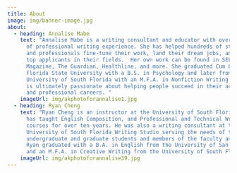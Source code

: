 ```yaml
---
title: About
image: img/banner-image.jpg
about:
  - heading: Annalise Mabe
    text: "Annalise Mabe is a writing consultant and educator with over seven years
      of professional writing experience. She has helped hundreds of students
      and professionals fine-tune their work, land their dream jobs, and become
      top applicants in their fields.  Her own work can be found in SELF
      Magazine, The Guardian, Healthline, and more. She graduated Cum Laude from
      Florida State University with a B.S. in Psychology and later from the
      University of South Florida with an M.F.A. in Nonfiction Writing. Annalise
      is ultimately passionate about helping people succeed in their academic
      and professional careers. "
    imageUrl: img/akphotoforannalise1.jpg
  - heading: Ryan Cheng
    text: "Ryan Cheng is an instructor at the University of South Florida where he
      has taught English Composition, and Professional and Technical Writing
      courses for over ten years. He was also a writing consultant at the
      University of South Florida Writing Studio serving the needs of the
      undergraduate and graduate students and members of the faculty and staff.
      Ryan graduated with a B.A. in English from the University of San Francisco
      and an M.F.A. in Creative Writing from the University of South Florida. "
    imageUrl: img/akphotoforannalise39.jpg
---
```

